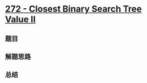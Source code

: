 # [272 - Closest Binary Search Tree Value II](https://leetcode.com/problems/closest-binary-search-tree-value-ii/)

## 题目


## 解题思路


## 总结


